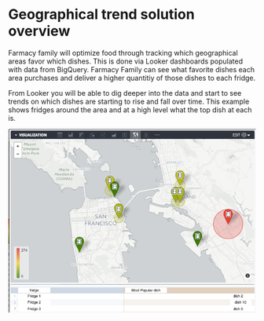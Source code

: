 # Geographical trend solution overview

Farmacy family will optimize food through tracking which geographical areas favor which dishes. This is done via Looker dashboards populated with data from BigQuery. Farmacy Family can see what favorite dishes each area purchases and deliver a higher quantitiy of those dishes to each fridge.

From Looker you will be able to dig deeper into the data and start to see trends on which dishes are starting to rise and fall over time. This example shows fridges around the area and at a high level what the top dish at each is.

![Looker geo dash](../img/Looker-geo.png)


